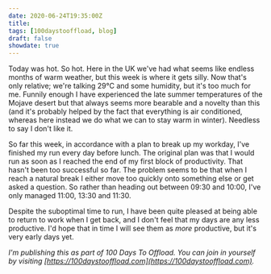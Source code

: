 ```yaml
---
date: 2020-06-24T19:35:00Z
title:
tags: [100daystooffload, blog]
draft: false
showdate: true
---
```


Today was hot. So hot. Here in the UK we've had what seems like endless months of warm weather, but this week is where it gets silly. Now that's only relative; we're talking 29°C and some humidity, but it's too much for me. Funnily enough I have experienced the late summer temperatures of the Mojave desert but that always seems more bearable and a novelty than this (and it's probably helped by the fact that everything is air conditioned, whereas here instead we do what we can to stay warm in winter). Needless to say I don't like it.

So far this week, in accordance with a plan to break up my workday, I've finished my run every day before lunch. The original plan was that I would run as soon as I reached the end of my first block of productivity. That hasn't been too successful so far. The problem seems to be that when I reach a natural break I either move too quickly onto something else or get asked a question. So rather than heading out between 09:30 and 10:00, I've only managed 11:00, 13:30 and 11:30.

Despite the suboptimal time to run, I have been quite pleased at being able to return to work when I get back, and I don't feel that my days are any less productive. I'd hope that in time I will see them as *more* productive, but it's very early days yet.

*I'm publishing this as part of 100 Days To Offload. You can join in yourself by visiting [https://100daystooffload.com](https://100daystooffload.com).*

